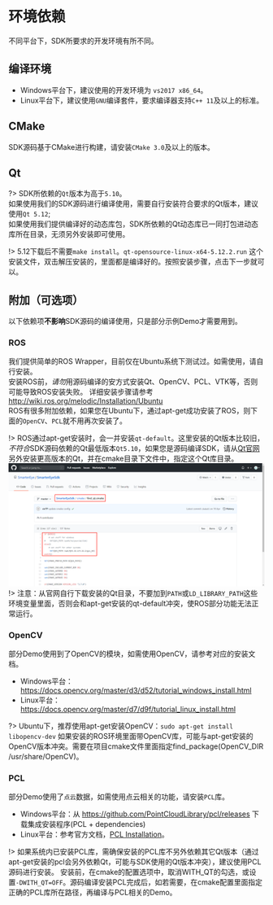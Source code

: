 # 环境依赖
不同平台下，SDK所要求的开发环境有所不同。

## 编译环境
* Windows平台下，建议使用的开发环境为 `vs2017 x86_64`。
* Linux平台下，建议使用`GNU`编译套件，要求编译器支持`C++ 11`及以上的标准。

## CMake
SDK源码基于CMake进行构建，请安装`CMake 3.0`及以上的版本。

## Qt
?> SDK所依赖的`Qt`版本为高于`5.10`。<br>
如果使用我们的SDK源码进行编译使用，需要自行安装符合要求的Qt版本，建议使用`Qt 5.12`; <br>
如果使用我们提供编译好的动态库包，SDK所依赖的Qt动态库已一同打包进动态库所在目录，无须另外安装即可使用。

!> 5.12下载后不需要`make install`。`qt-opensource-linux-x64-5.12.2.run` 这个安装文件，双击解压安装的，里面都是编译好的。按照安装步骤，点击下一步就可以。<br>

## 附加（可选项）
以下依赖项**不影响**SDK源码的编译使用，只是部分示例Demo才需要用到。

### ROS
我们提供简单的ROS Wrapper，目前仅在Ubuntu系统下测试过。如需使用，请自行安装。  
安装ROS前，*请勿*用源码编译的安方式安装Qt、OpenCV、PCL、VTK等，否则可能导致ROS安装失败。
详细安装步骤请参考 http://wiki.ros.org/melodic/Installation/Ubuntu  
ROS有很多附加依赖，如果您在Ubuntu下，通过apt-get成功安装了ROS，则下面的`OpenCV`、`PCL`就不用再次安装了。

!> ROS通过apt-get安装时，会一并安装`qt-default`。这里安装的Qt版本比较旧，*不符合*SDK源码依赖的Qt最低版本`Qt5.10`，如果您是源码编译SDK，请从[Qt官网](https://download.qt.io/archive/qt/) 另外安装更高版本的Qt，并在cmake目录下文件中，指定这个Qt库目录。<br>
![find_qt](..\assets\find_qt.jpg)  
!> 注意：从官网自行下载安装的Qt目录，不要加到`PATH`或`LD_LIBRARY_PATH`这些环境变量里面，否则会和apt-get安装的qt-default冲突，使ROS部分功能无法正常运行。<br>

### OpenCV
部分Demo使用到了OpenCV的模块，如需使用OpenCV，请参考对应的安装文档。  
* Windows平台：https://docs.opencv.org/master/d3/d52/tutorial_windows_install.html
* Linux平台：https://docs.opencv.org/master/d7/d9f/tutorial_linux_install.html

?> Ubuntu下，推荐使用apt-get安装OpenCV：`sudo apt-get install libopencv-dev`
如果安装的ROS环境里面带OpenCV库，可能与apt-get安装的OpenCV版本冲突。需要在项目cmake文件里面指定find_package(OpenCV_DIR /usr/share/OpenCV)。

### PCL
部分Demo使用了`点云`数据，如需使用点云相关的功能，请安装`PCL`库。

* Windows平台：从 https://github.com/PointCloudLibrary/pcl/releases 下载集成安装程序(PCL + dependencies)
* Linux平台：参考官方文档，[PCL Installation](http://www.pointclouds.org/documentation/tutorials/compiling_pcl_posix.php)。

!> 如果系统内已安装PCL库，需确保安装的PCL库不另外依赖其它Qt版本（通过apt-get安装的pcl会另外依赖Qt，可能与SDK使用的Qt版本冲突），建议使用PCL源码进行安装。
安装前，在cmake的配置选项中，取消WITH_QT的勾选，或设置`-DWITH_QT=OFF`。源码编译安装PCL完成后，如若需要，在cmake配置里面指定正确的PCL库所在路径，再编译与PCL相关的Demo。
